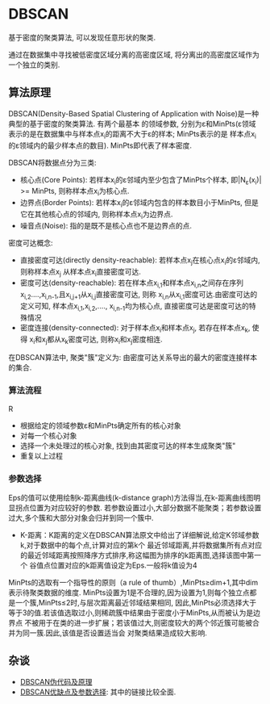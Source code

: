 # DBSCAN

基于密度的聚类算法, 可以发现任意形状的聚类.

通过在数据集中寻找被低密度区域分离的高密度区域, 将分离出的高密度区域作为一个独立的类别.

## 算法原理

DBSCAN(Density-Based Spatial Clustering of Application with Noise)是一种典型的基于密度的聚类算法. 有两个最基本
的领域参数, 分别为ε和MinPts(ε领域表示的是在数据集中与样本点x<sub>i</sub>的距离不大于ε的样本; MinPts表示的是
样本点x<sub>i</sub>的ε领域内的最少样本点的数目). MinPts即代表了样本密度. 

DBSCAN将数据点分为三类:
- 核心点(Core Points): 若样本x<sub>i</sub>的ε邻域内至少包含了MinPts个样本, 即|N<sub>ε</sub>(x<sub>i</sub>)| >= MinPts,
则称样本点x<sub>i</sub>为核心点.
- 边界点(Border Points): 若样本x<sub>i</sub>的ε邻域内包含的样本数目小于MinPts, 但是它在其他核心点的邻域内, 
则称样本点x<sub>i</sub>为边界点.
- 噪音点(Noise): 指的是既不是核心点也不是边界点的点.

密度可达概念:
- 直接密度可达(directly density-reachable): 若样本点x<sub>j</sub>在核心点x<sub>i</sub>的ε邻域内, 则称样本点x<sub>j</sub>
从样本点x<sub>i</sub>直接密度可达.
- 密度可达(density-reachable): 若在样本点x<sub>i,1</sub>和样本点x<sub>i,n</sub>之间存在序列
x<sub>i,2</sub>....,x<sub>i,n-1</sub>,且x<sub>i,j+1</sub>从x<sub>i,j</sub>直接密度可达, 则称
x<sub>i,n</sub>从x<sub>i,1</sub>密度可达.由密度可达的定义可知, 样本点x<sub>i,1</sub>,x<sub>i,2</sub>,....,
x<sub>i,n-1</sub>均为核心点, 直接密度可达是密度可达的特殊情况
- 密度连接(density-connected): 对于样本点x<sub>i</sub>和样本点x<sub>j</sub>, 若存在样本点x<sub>k</sub>, 使得
x<sub>i</sub>和x<sub>j</sub>都从x<sub>k</sub>密度可达, 则称x<sub>i</sub>和x<sub>j</sub>密度相连.

在DBSCAN算法中, 聚类"簇"定义为: 由密度可达关系导出的最大的密度连接样本的集合.

### 算法流程
R
- 根据给定的领域参数ε和MinPts确定所有的核心对象
- 对每一个核心对象
- 选择一个未处理过的核心对象, 找到由其密度可达的样本生成聚类"簇"
- 重复以上过程

### 参数选择

Eps的值可以使用绘制k-距离曲线(k-distance graph)方法得当,在k-距离曲线图明显拐点位置为对应较好的参数.
若参数设置过小,大部分数据不能聚类；若参数设置过大,多个簇和大部分对象会归并到同一个簇中.
- K-距离：K距离的定义在DBSCAN算法原文中给出了详细解说,给定K邻域参数k,对于数据中的每个点,计算对应的第k个
最近邻域距离,并将数据集所有点对应的最近邻域距离按照降序方式排序,称这幅图为排序的k距离图,选择该图中第一个
谷值点位置对应的k距离值设定为Eps.一般将k值设为4

MinPts的选取有一个指导性的原则（a rule of thumb）,MinPts≥dim+1,其中dim表示待聚类数据的维度.
MinPts设置为1是不合理的,因为设置为1,则每个独立点都是一个簇,MinPts≤2时,与层次距离最近邻域结果相同,
因此,MinPts必须选择大于等于3的值.若该值选取过小,则稀疏簇中结果由于密度小于MinPts,从而被认为是边界点
不被用于在类的进一步扩展；若该值过大,则密度较大的两个邻近簇可能被合并为同一簇.因此,该值是否设置适当会
对聚类结果造成较大影响.

## 杂谈

- [DBSCAN伪代码及原理](https://blog.csdn.net/xieruopeng/article/details/53675906)
- [DBSCAN优缺点及参数选择](https://blog.csdn.net/zhouxianen1987/article/details/68945844): 其中的链接比较全面.
